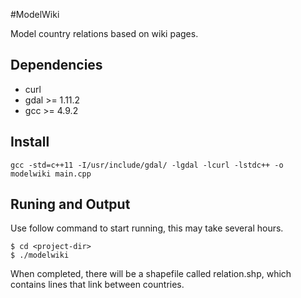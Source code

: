 #ModelWiki

Model country relations based on wiki pages.

## Dependencies
* curl
* gdal >= 1.11.2
* gcc >= 4.9.2

## Install
```
gcc -std=c++11 -I/usr/include/gdal/ -lgdal -lcurl -lstdc++ -o modelwiki main.cpp
```

## Runing and Output
Use follow command to start running, this may take several hours.
```
$ cd <project-dir>
$ ./modelwiki
```

When completed, there will be a shapefile called relation.shp, which contains lines that link between countries.